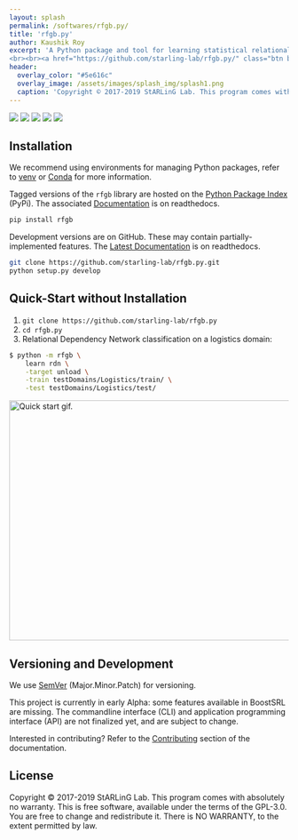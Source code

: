 ```yaml
---
layout: splash
permalink: /softwares/rfgb.py/
title: 'rfgb.py'
author: Kaushik Roy
excerpt: 'A Python package and tool for learning statistical relational models via gradient boosting.<br>This open source project is in early Alpha: feedback, bug reports, and contributions are welcome.<br /><br />{::nomarkdown}<iframe style="display: inline-block;" src="https://ghbtns.com/github-btn.html?user=starling-lab&repo=rfgb.py&type=star&count=true&size=large" frameborder="0" width="120px" height="30px"></iframe> <iframe style="display: inline-block;" src="https://ghbtns.com/github-btn.html?user=starling-lab&repo=rfgb.py&type=fork&count=true&size=large" frameborder="0" scrolling="0" width="158px" height="30px"></iframe>
<br><br><a href="https://github.com/starling-lab/rfgb.py/" class="btn btn--light-outline btn--large"><i class="fab fa-github"></i> View Source</a><br><a href="https://rfgbpy.readthedocs.io/en/stable/" class="btn btn--light-outline btn--large"><i class="fas fa-book"></i> Stable Docs (v0.2.2)</a> <a href="https://rfgbpy.readthedocs.io/en/latest/" class="btn btn--light-outline btn--large"><i class="fas fa-book"></i> Latest Docs</a><br><a href="https://github.com/starling-lab/rfgb.py/issues" class="btn btn--light-outline btn--large"><i class="fas fa-bug"></i> Bug Tracker and Discussion</a>{:/nomarkdown}'
header:
  overlay_color: "#5e616c"
  overlay_image: /assets/images/splash_img/splash1.png
  caption: 'Copyright © 2017-2019 StARLinG Lab. This program comes with absolutely no warranty. This is free software, available under the terms of the GPL-3.0.'
---
```


[![][pyversions img]][pyversions] [![][version img]][version] [![][license img]][license] [![][build status img]][build status] [![][docs img]][docs]

[pyversions]:https://pypi.org/project/rfgb/
[pyversions img]:https://img.shields.io/pypi/pyversions/rfgb.svg?style=flat-square

[version]:https://pypi.org/project/rfgb/
[version img]:https://img.shields.io/pypi/v/rfgb.svg?style=flat-square

[license]:https://github.com/starling-lab/rfgb.py/blob/master/LICENSE
[license img]:https://img.shields.io/pypi/l/rnlp.svg?style=flat-square

[build status]:https://travis-ci.org/starling-lab/rfgb.py
[build status img]:https://img.shields.io/travis/starling-lab/rfgb.py.svg?style=flat-square

[docs]:https://rfgbpy.readthedocs.io/en/stable/
[docs img]:https://readthedocs.org/projects/rfgbpy/badge/?version=stable&style=flat-square

## Installation

We recommend using environments for managing Python packages, refer to [venv](https://docs.python.org/3/tutorial/venv.html) or [Conda](https://www.anaconda.com/download/) for more information.

Tagged versions of the `rfgb` library are hosted on the [Python Package Index](https://pypi.org/project/rfgb/) (PyPi). The associated  [Documentation](https://rfgbpy.readthedocs.io/en/stable/) is on readthedocs.

```bash
pip install rfgb
```

Development versions are on GitHub. These may contain partially-implemented features. The  [Latest Documentation](https://rfgbpy.readthedocs.io/en/latest/) is on readthedocs.

```bash
git clone https://github.com/starling-lab/rfgb.py.git
python setup.py develop
```

## Quick-Start without Installation

1. `git clone https://github.com/starling-lab/rfgb.py`
2. `cd rfgb.py`
4. Relational Dependency Network classification on a logistics domain:

```bash
$ python -m rfgb \
	learn rdn \
	-target unload \
	-train testDomains/Logistics/train/ \
	-test testDomains/Logistics/test/
```

<img src="/assets/gifs/rfgb_getting_started.gif" alt="Quick start gif." width="576" height="432" display="block" margin="auto">

## Versioning and Development

We use [SemVer](https://semver.org/) (Major.Minor.Patch) for versioning.

This project is currently in early Alpha: some features available in BoostSRL are missing. The commandline interface (CLI) and application programming interface (API) are not finalized yet, and are subject to change.

Interested in contributing? Refer to the  [Contributing](https://rfgbpy.readthedocs.io/en/latest/development/01_contributing.html) section of the documentation.

## License

Copyright © 2017-2019 StARLinG Lab. This program comes with absolutely no warranty. This is free software, available under the terms of the GPL-3.0. You are free to change and redistribute it. There is NO WARRANTY, to the extent permitted by law.
